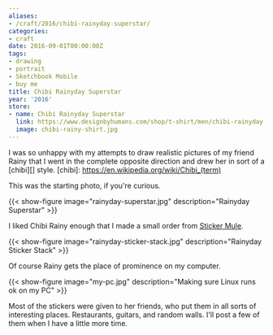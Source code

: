 ```yaml
---
aliases:
- /craft/2016/chibi-rainyday-superstar/
categories:
- craft
date: 2016-09-01T00:00:00Z
tags:
- drawing
- portrait
- Sketchbook Mobile
- buy me
title: Chibi Rainyday Superstar
year: '2016'
store:
- name: Chibi Rainyday Superstar
  link: https://www.designbyhumans.com/shop/t-shirt/men/chibi-rainyday-superstar/1046338/
  image: chibi-rainy-shirt.jpg
---
```

I was so unhappy with my attempts to draw realistic pictures of my friend Rainy that I went in the complete
opposite direction and drew her in sort of a [chibi][] style.
[chibi]: https://en.wikipedia.org/wiki/Chibi_(term)
<!--more-->

This was the starting photo, if you're curious.

{{< show-figure image="rainyday-superstar.jpg" description="Rainyday Superstar" >}}

I liked Chibi Rainy enough that I made a small order from [Sticker Mule][].

[Sticker Mule]: https://www.stickermule.com/

{{< show-figure image="rainyday-sticker-stack.jpg" description="Rainyday Sticker Stack" >}}

Of course Rainy gets the place of prominence on my computer.

{{< show-figure image="my-pc.jpg"
  description="Making sure Linux runs ok on my PC" >}}

Most of the stickers were given to her friends, who put them in all sorts of interesting places. Restaurants,
guitars, and random walls. I'll post a few of them when I have a little more time.
